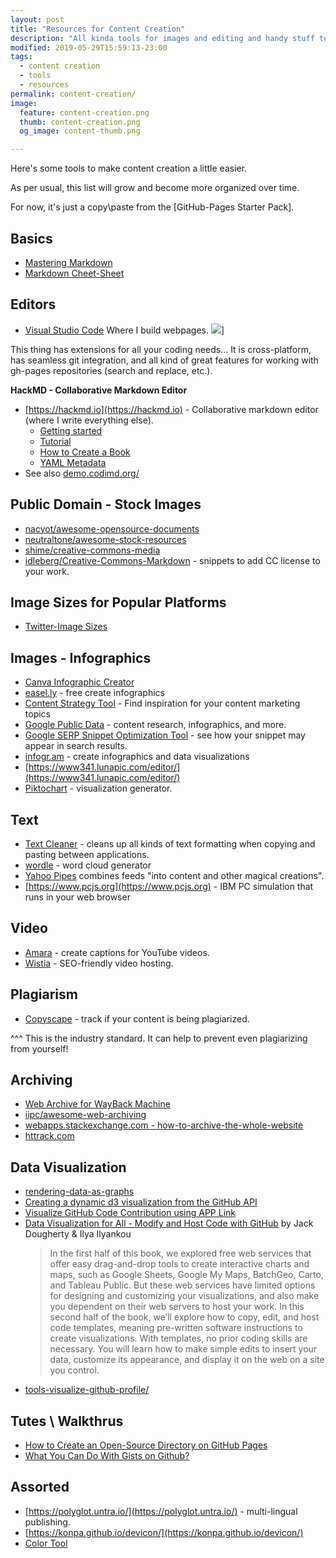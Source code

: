 ```yaml
---
layout: post
title: "Resources for Content Creation"
description: "All kinda tools for images and editing and handy stuff to assist with content creation."
modified: 2019-05-29T15:59:13-23:00
tags: 
  - content creation
  - tools
  - resources
permalink: content-creation/
image:
  feature: content-creation.png
  thumb: content-creation.png
  og_image: content-thumb.png

---
```


Here's some tools to make content creation a little easier.

As per usual, this list will grow and become more organized over time.

For now, it's just a copy\paste from the [GitHub-Pages Starter Pack].

## Basics

* <a href="https://guides.github.com/features/mastering-markdown/" target="_blank">Mastering Markdown</a>
* <a href="https://github.com/adam-p/markdown-here/wiki/Markdown-Cheatsheet" target="_blank">Markdown Cheet-Sheet</a>


## Editors

* [Visual Studio Code](https://code.visualstudio.com/)
Where I build webpages.
  ![](https://imgur.com/eqWiJ8Il.png)]

This thing has extensions for all your coding needs... It is cross-platform, has seamless git integration, and all kind of great features for working with gh-pages repositories (search and replace, etc.).

**HackMD - Collaborative Markdown Editor**
* [https://hackmd.io](https://hackmd.io) - Collaborative markdown editor (where I write everything else).
  * [Getting started](https://hackmd.io/getting-started)  
  * [Tutorial](https://hackmd.io/c/tutorials/%2Fs%2Ftutorials)
  * [How to Create a Book](https://hackmd.io/c/tutorials/%2Fs%2Fhow-to-create-book)
  * [YAML Metadata](https://hackmd.io/c/tutorials-tw/%2Fs%2Fyaml-metadata)
* See also [demo.codimd.org/](https://demo.codimd.org/)

## Public Domain - Stock Images

* [nacyot/awesome-opensource-documents](https://github.com/nacyot/awesome-opensource-documents)
* [neutraltone/awesome-stock-resources](https://github.com/neutraltone/awesome-stock-resources)
* [shime/creative-commons-media](https://github.com/shime/creative-commons-media)
* [idleberg/Creative-Commons-Markdown](https://github.com/idleberg/Creative-Commons-Markdown) - snippets to add CC license to your work.


## Image Sizes for Popular Platforms
* [Twitter-Image Sizes](https://louisem.com/217438/twitter-image-size)


## Images - Infographics

* [Canva Infographic Creator](https://www.canva.com/create/infographics/)
* [easel.ly](http://www.easel.ly/) - free create infographics
* [Content Strategy Tool](https://builtvisible.com/content-strategy-helper/) - Find inspiration for your content marketing topics 
* [Google Public Data](http://www.google.com/publicdata/directory) - content research, infographics, and more.
* [Google SERP Snippet Optimization Tool](http://www.seomofo.com/snippet-optimizer.html) - see how your snippet may appear in search results. 
* [infogr.am](https://infogr.am/) - create infographics and data visualizations
* [https://www341.lunapic.com/editor/](https://www341.lunapic.com/editor/)
* [Piktochart](http://piktochart.com/) - visualization generator.


## Text 
* [Text Cleaner](http://www.textcleanr.com/) - cleans up all kinds of text formatting when copying and pasting between applications.
* [wordle](http://www.wordle.net/) - word cloud generator
* [Yahoo Pipes](http://pipes.yahoo.com/pipes/)
combines feeds "into content and other magical creations". 
* [https://www.pcjs.org](https://www.pcjs.org) - IBM PC simulation that runs in your web browser

## Video
* [Amara](http://amara.org/en/) - create captions for YouTube videos.
* [Wistia](http://wistia.com/) - SEO-friendly video hosting. 

## Plagiarism

* [Copyscape](http://www.copyscape.com/) - track if your content is being plagiarized.

^^^ This is the industry standard. It can help to prevent even plagiarizing from yourself!


## Archiving

* [Web Archive for WayBack Machine](https://chrome.google.com/webstore/detail/web-archive-for-wayback-m/ppokigfjbmhncgkabghdgpiafjdpllke)
* [iipc/awesome-web-archiving](https://github.com/iipc/awesome-web-archiving)
* [webapps.stackexchange.com - how-to-archive-the-whole-website](https://webapps.stackexchange.com/questions/115369/how-to-archive-the-whole-website)
* [httrack.com](http://www.httrack.com)

## Data Visualization

* [rendering-data-as-graphs](https://developer.github.com/v3/guides/rendering-data-as-graphs/)
* [Creating a dynamic d3 visualization from the GitHub API](https://www.benlcollins.com/javascript/creating-a-dynamic-d3-visualization-from-the-github-api/)
* [Visualize GitHub Code Contribution using APP Link](https://www.targetprocess.com/blog/visualize-github-code-contribution-using-app-link/)
* [Data Visualization for All - Modify and Host Code with GitHub](https://datavizforall.org/github.html) by Jack Dougherty & Ilya Ilyankou
  > In the first half of this book, we explored free web services that offer easy drag-and-drop tools to create interactive charts and maps, such as Google Sheets, Google My Maps, BatchGeo, Carto, and Tableau Public. But these web services have limited options for designing and customizing your visualizations, and also make you dependent on their web servers to host your work. In this second half of the book, we’ll explore how to copy, edit, and host code templates, meaning pre-written software instructions to create visualizations. With templates, no prior coding skills are necessary. You will learn how to make simple edits to insert your data, customize its appearance, and display it on the web on a site you control.
* [tools-visualize-github-profile/](https://livablesoftware.com/tools-visualize-github-profile/)


## Tutes \ Walkthrus

* [How to Create an Open-Source Directory on GitHub Pages](https://webdesign.tutsplus.com/tutorials/how-to-create-an-open-source-directory-on-github-pages--cms-26225)
* [What You Can Do With Gists on Github?](https://www.labnol.org/internet/github-gist-tutorial/28499/)

## Assorted

* [https://polyglot.untra.io/](https://polyglot.untra.io/) - multi-lingual publishing.
* [https://konpa.github.io/devicon/](https://konpa.github.io/devicon/)
* [Color Tool](https://material.io/tools/color/#!/?view.left=0&view.right=0&primary.color=455A64)
